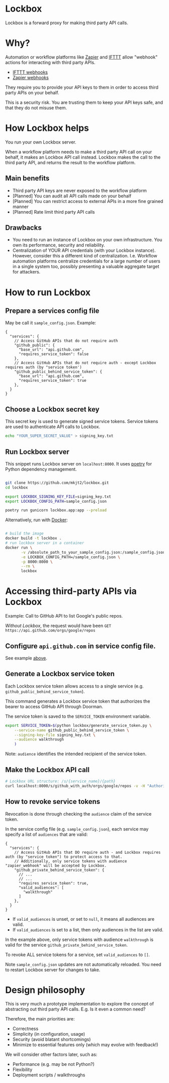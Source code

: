 # Lockbox

Lockbox is a forward proxy for making third party API calls.

# Why?

Automation or workflow platforms like [Zapier](https://zapier.com) and [IFTTT](https://ifttt.com) allow
"webhook" actions for interacting with third party APIs.

* [IFTTT webhooks](https://ifttt.com/maker_webhooks)
* [Zapier webhooks](https://zapier.com/apps/webhook/integrations)

They require you to provide your API keys to them in order to access third party APIs on your behalf.

<!-- TODO validate how this works with Zapier x Slack - might need alternate example -->
<!-- TODO add a diagram -->

This is a security risk. You are trusting them to keep your API keys safe, and that they do not misuse them.

# How Lockbox helps

You run your own Lockbox server.

When a workflow platform needs to make a third party API call on your behalf, it makes an Lockbox API call instead.
Lockbox makes the call to the third party API, and returns the result to the workflow platform.

<!-- TODO add a diagram -->

## Main benefits

* Third party API keys are never exposed to the workflow platform
* [Planned] You can audit all API calls made on your behalf
* [Planned] You can restrict access to external APIs in a more fine grained manner
* [Planned] Rate limit third party API calls

## Drawbacks

* You need to run an instance of Lockbox on your own infrastructure. You own its performance, security and reliability.
* Centralization of YOUR API credentials (with your Lockbox instance). However, consider this a different kind of
  centralization. I.e. Workflow automation platforms centralize credentials for a large number of users in a single
  system too, possibly presenting a valuable aggregate target for attackers.

# How to run Lockbox

## Prepare a services config file

May be call it `sample_config.json`. Example:

```json5
{
  "services": {
    // Access GitHub APIs that do not require auth
    "github_public": {
      "base_url": "api.github.com",
      "requires_service_token": false
    },
    // Access GitHub APIs that do not require auth - except Lockbox requires auth (by "service token')
    "github_public_behind_service_token": {
      "base_url": "api.github.com",
      "requires_service_token": true
    },
  }
}
```

## Choose a Lockbox secret key

This secret key is used to generate signed service tokens. Service tokens are used to authenticate API calls to Lockbox.

```bash
echo "YOUR_SUPER_SECRET_VALUE" > signing_key.txt
```

## Run Lockbox server

This snippet runs Lockbox server on `localhost:8000`. It uses [poetry](https://python-poetry.org/) for Python dependency
management.

```bash

git clone https://github.com/mkjt2/lockbox.git
cd lockbox

export LOCKBOX_SIGNING_KEY_FILE=signing_key.txt
export LOCKBOX_CONFIG_PATH=sample_config.json

poetry run gunicorn lockbox.app:app --preload
```

Alternatively, run with [Docker](https://www.docker.com/):

```bash

# build the image
docker build -t lockbox .
# run lockbox server in a container
docker run \
       -v /absolute_path_to_your_sample_config.json:/sample_config.json \
       -e LOCKBOX_CONFIG_PATH=/sample_config.json \
       -p 8000:8000 \
       --rm \
       lockbox
```

# Accessing third-party APIs via Lockbox

Example: Call to GitHub API to list Google's public repos.

*Without Lockbox*, the request would have been `GET https://api.github.com/orgs/google/repos`

## Configure `api.github.com` in service config file.

See example [above](#prepare-a-services-config-file).

## Generate a Lockbox service token

Each Lockbox service token allows access to a single service (e.g. `github_public_behind_service_token`).

This command generates a Lockbox service token that authorizes the bearer to access GitHub API through Doorman.

The service token is saved to the `SERVICE_TOKEN` environment variable.

```bash
export SERVICE_TOKEN=$(python lockbox/generate_service_token.py \
    --service-name github_public_behind_service_token \
    --signing-key-file signing_key.txt \
    --audience walkthrough
    )
```

Note: `audience` identifies the intended recipient of the service token.

## Make the Lockbox API call

```bash
# Lockbox URL structure: /s/{service_name}/{path}
curl localhost:8000/s/github_with_auth/orgs/google/repos -v -H "Authorization: Bearer $SERVICE_TOKEN"
```

## How to revoke service tokens

Revocation is done through checking the `audience` claim of the service token.

In the service config file (e.g. `sample_config.json`), each service may specify a list of `audiences` that are valid:

```json5
{
  "services": {
    // Access GitHub APIs that DO require auth - and Lockbox requires auth (by "service token") to protect access to that.
    // Additionally, only service tokens with audience "zapier_webhook" will be accepted by Lockbox.
    "github_private_behind_service_token": {
      // ...
      // ...
      "requires_service_token": true,
      "valid_audiences": [
        "walkthrough"
      ]
    },
  }
}
```

* If `valid_audiences` is unset, or set to `null`, it means all audiences are valid.
* If `valid_audiences` is set to a list, then only audiences in the list are valid.

In the example above, only service tokens with audience `walkthrough` is valid for the service
`github_private_behind_service_token`.

To revoke ALL service tokens for a service, set `valid_audiences` to `[]`.

Note `sample_config.json` updates are not automatically reloaded. You need to restart Lockbox server for changes to
take.

# Design philosophy

This is very much a prototype implementation to explore the concept of abstracting out third party API calls. E.g. Is it
even a common need?

Therefore, the main priorities are:

* Correctness
* Simplicity (in configuration, usage)
* Security (avoid blatant shortcomings)
* Minimize to essential features only (which may evolve with feedback!)

We will consider other factors later, such as:

* Performance (e.g. may be not Python?)
* Flexibility
* Deployment scripts / walkthroughs
